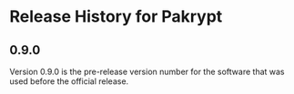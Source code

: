 # Release History for Pakrypt

## 0.9.0

Version 0.9.0 is the pre-release version number for the software that was used before the official release.

<!--
## 1.0.0

_UNRELEASED_

*January 30, 2024*

Version 1.0.0 is the first release of Pakrypt. It includes functionality for creating encrypted passwords, notes, and files. 
-->
